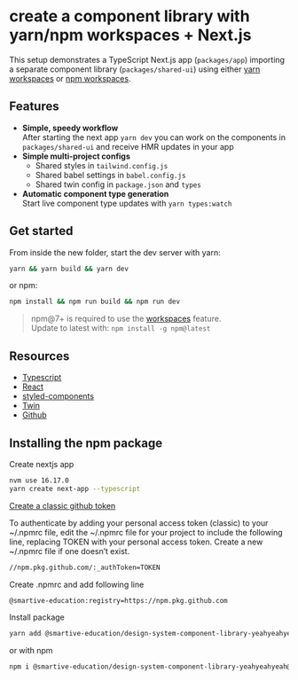 # create a component library with yarn/npm workspaces + Next.js

This setup demonstrates a TypeScript Next.js app (`packages/app`) importing a separate component library (`packages/shared-ui`) using either [yarn workspaces](https://classic.yarnpkg.com/en/docs/workspaces/) or [npm workspaces](https://docs.npmjs.com/cli/v7/using-npm/workspaces).

## Features

- **Simple, speedy workflow**<br/>After starting the next app `yarn dev` you can work on the components in `packages/shared-ui` and receive HMR updates in your app
- **Simple multi-project configs**
  - Shared styles in `tailwind.config.js`
  - Shared babel settings in `babel.config.js`
  - Shared twin config in `package.json` and `types`
- **Automatic component type generation**<br/>
  Start live component type updates with `yarn types:watch`

## Get started

From inside the new folder, start the dev server with yarn:

```bash
yarn && yarn build && yarn dev
```

or npm:

```bash
npm install && npm run build && npm run dev
```

> npm@7+ is required to use the [workspaces](https://docs.npmjs.com/cli/v7/using-npm/workspaces) feature.<br/>Update to latest with: `npm install -g npm@latest`

## Resources

- [Typescript](https://www.typescriptlang.org/)
- [React](https://reactjs.org/)
- [styled-components](https://styled-components.com/)
- [Twin](https://github.com/ben-rogerson/twin.macro)
- [Github](https://docs.github.com/en/packages/working-with-a-github-packages-registry/working-with-the-npm-registry#installing-packages-from-other-organizations)

## Installing the npm package

Create nextjs app

```bash
nvm use 16.17.0
yarn create next-app --typescript
```

[Create a classic github token](https://docs.github.com/en/authentication/keeping-your-account-and-data-secure/creating-a-personal-access-token#creating-a-personal-access-token-classic)

To authenticate by adding your personal access token (classic) to your ~/.npmrc file, edit the ~/.npmrc file for your project to include the following line, replacing TOKEN with your personal access token. Create a new ~/.npmrc file if one doesn’t exist.

```bash
//npm.pkg.github.com/:_authToken=TOKEN
```

Create .npmrc and add following line

```bash
@smartive-education:registry=https://npm.pkg.github.com
```

Install package

```bash
yarn add @smartive-education/design-system-component-library-yeahyeahyeah@latest
```

or with npm

```bash
npm i @smartive-education/design-system-component-library-yeahyeahyeah@latest
```
